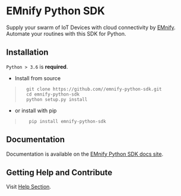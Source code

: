 # EMnify Python SDK

Supply your swarm of IoT Devices with cloud connectivity by [EMnify](https://emnify.com).
Automate your routines with this SDK for Python.  

## Installation

`Python > 3.6` is **required**.



- Install from source
>       git clone https://github.com//emnify-python-sdk.git
>       cd emnify-python-sdk
>       python setup.py install
- or install with pip
>        pip install emnify-python-sdk


## Documentation

Documentation is available on the [EMnify Python SDK docs site](https://emnify.github.io/emnify-sdk-python/).

## Getting Help and Contribute

Visit [Help Section](https://emnify.github.io/emnify-sdk-python/help.html).
